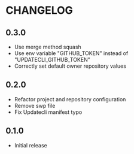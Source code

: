 # CHANGELOG

## 0.3.0

* Use merge method squash
* Use env variable "GITHUB_TOKEN" instead of "UPDATECLI_GITHUB_TOKEN"
* Correctly set default owner repository values

## 0.2.0

* Refactor project and repository configuration
* Remove swp file
* Fix Updatecli manifest typo

## 0.1.0

* Initial release
